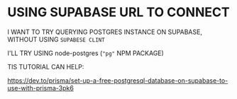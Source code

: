 # USING SUPABASE URL TO CONNECT

I WANT TO TRY QUERYING POSTGRES INSTANCE ON SUPABASE, WITHOUT USING `SUPABESE CLINT`

I'LL TRY USING node-postgres (`"pg"` NPM PACKAGE)

TIS TUTORIAL CAN HELP:

<https://dev.to/prisma/set-up-a-free-postgresql-database-on-supabase-to-use-with-prisma-3pk6>

## 

